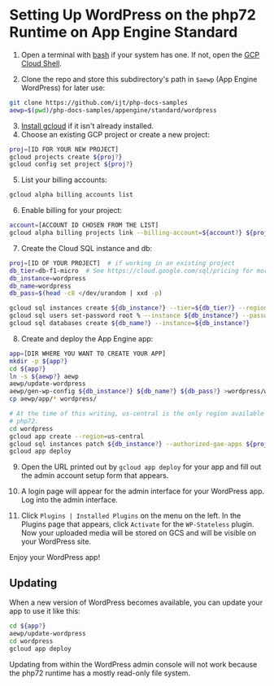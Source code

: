 # Setting Up WordPress on the php72 Runtime on App Engine Standard

1. Open a terminal with [bash][bash] if your system has one. If not, open the [GCP Cloud Shell][cloudshell].

2. Clone the repo and store this subdirectory's path in `$aewp` (App Engine
   WordPress) for later use:
```sh
git clone https://github.com/ijt/php-docs-samples
aewp=$(pwd)/php-docs-samples/appengine/standard/wordpress
```

3. [Install gcloud][install-gcloud] if it isn't already installed.
4. Choose an existing GCP project or create a new project:
```sh
proj=[ID FOR YOUR NEW PROJECT]
gcloud projects create ${proj?}
gcloud config set project ${proj?}
```
5. List your billing accounts:
```sh
gcloud alpha billing accounts list
```
6. Enable billing for your project:
```sh
account=[ACCOUNT ID CHOSEN FROM THE LIST]
gcloud alpha billing projects link --billing-account=${account?} ${proj?}
```

7. Create the Cloud SQL instance and db:
```sh
proj=[ID OF YOUR PROJECT]  # if working in an existing project
db_tier=db-f1-micro  # See https://cloud.google.com/sql/pricing for more choices
db_instance=wordpress
db_name=wordpress
db_pass=$(head -c8 </dev/urandom | xxd -p)

gcloud sql instances create ${db_instance?} --tier=${db_tier?} --region=us-central1
gcloud sql users set-password root % --instance ${db_instance?} --password ${db_pass?}
gcloud sql databases create ${db_name?} --instance=${db_instance?}
```

8. Create and deploy the App Engine app:
```sh
app=[DIR WHERE YOU WANT TO CREATE YOUR APP]
mkdir -p ${app?}
cd ${app?}
ln -s ${aewp?} aewp
aewp/update-wordpress
aewp/gen-wp-config ${db_instance?} ${db_name?} ${db_pass?} >wordpress/wp-config.php
cp aewp/app/* wordpress/

# At the time of this writing, us-central is the only region available for
# php72.
cd wordpress
gcloud app create --region=us-central
gcloud sql instances patch ${db_instance?} --authorized-gae-apps ${proj?}
gcloud app deploy
```

9. Open the URL printed out by `gcloud app deploy` for your app and fill out
the admin account setup form that appears.

10. A login page will appear for the admin interface for your WordPress app.
Log into the admin interface.

11. Click `Plugins | Installed Plugins` on the menu on the left.  In the
Plugins page that appears, click `Activate` for the `WP-Stateless` plugin.
Now your uploaded media will be stored on GCS and will be visible on your
WordPress site.

Enjoy your WordPress app!

## Updating
When a new version of WordPress becomes available, you can update your app to use it
like this:
```sh
cd ${app?}
aewp/update-wordpress
cd wordpress
gcloud app deploy
```
Updating from within the WordPress admin console will not work because the php72
runtime has a mostly read-only file system.

[bash]: https://www.gnu.org/software/bash/
[cloudshell]: https://cloud.google.com/shell/docs/quickstart
[create-project]: https://cloud.google.com/resource-manager/docs/creating-managing-projects
[enable-billing]: https://cloud.google.com/billing/docs/how-to/modify-project
[install-gcloud]: https://cloud.google.com/sdk/downloads
[wsl]: https://docs.microsoft.com/en-us/windows/wsl/install-win10
